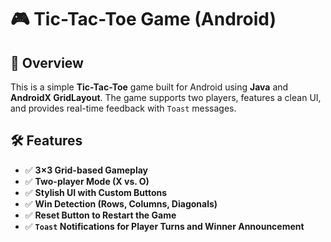 # 🎮 Tic-Tac-Toe Game (Android)

## 📌 Overview
This is a simple **Tic-Tac-Toe** game built for Android using **Java** and **AndroidX GridLayout**. The game supports two players, features a clean UI, and provides real-time feedback with `Toast` messages.

## 🛠️ Features
- ✅ **3×3 Grid-based Gameplay**
- ✅ **Two-player Mode (X vs. O)**
- ✅ **Stylish UI with Custom Buttons**
- ✅ **Win Detection (Rows, Columns, Diagonals)**
- ✅ **Reset Button to Restart the Game**
- ✅ **`Toast` Notifications for Player Turns and Winner Announcement**


